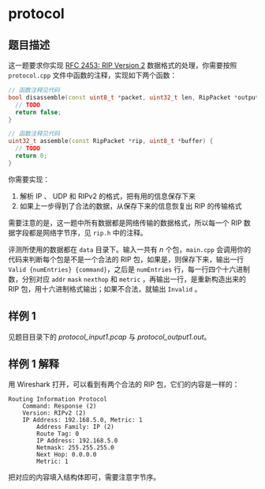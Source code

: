 # protocol

## 题目描述

这一题要求你实现 [RFC 2453: RIP Version 2](https://tools.ietf.org/html/rfc2453) 数据格式的处理，你需要按照 `protocol.cpp` 文件中函数的注释，实现如下两个函数：

```cpp
// 函数注释见代码
bool disassemble(const uint8_t *packet, uint32_t len, RipPacket *output) {
  // TODO
  return false;
}

// 函数注释见代码
uint32_t assemble(const RipPacket *rip, uint8_t *buffer) {
  // TODO
  return 0;
}
```

你需要实现：

1. 解析 IP 、 UDP 和 RIPv2 的格式，把有用的信息保存下来
2. 如果上一步得到了合法的数据，从保存下来的信息恢复出 RIP 的传输格式

需要注意的是，这一题中所有数据都是网络传输的数据格式，所以每一个 RIP 数据字段都是网络字节序，见 `rip.h` 中的注释。

评测所使用的数据都在 `data` 目录下。输入一共有 $n$ 个包，`main.cpp` 会调用你的代码来判断每个包是不是一个合法的 RIP 包，如果是，则保存下来，输出一行 `Valid {numEntries} {command}`，之后是 `numEntries` 行，每一行四个十六进制数，分别对应 `addr` `mask` `nexthop` 和 `metric` ，再输出一行，是重新构造出来的 RIP 包，用十六进制格式输出；如果不合法，就输出 `Invalid` 。

## 样例 1

见题目目录下的 *protocol_input1.pcap* 与 *protocol_output1.out*。

## 样例 1 解释

用 Wireshark 打开，可以看到有两个合法的 RIP 包，它们的内容是一样的：

```text
Routing Information Protocol
    Command: Response (2)
    Version: RIPv2 (2)
    IP Address: 192.168.5.0, Metric: 1
        Address Family: IP (2)
        Route Tag: 0
        IP Address: 192.168.5.0
        Netmask: 255.255.255.0
        Next Hop: 0.0.0.0
        Metric: 1
```

把对应的内容填入结构体即可，需要注意字节序。
